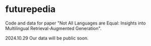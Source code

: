 # futurepedia
Code and data for paper "Not All Languages are Equal: Insights into Multilingual Retrieval-Augmented Generation".

2024.10.29 Our data will be public soon.
